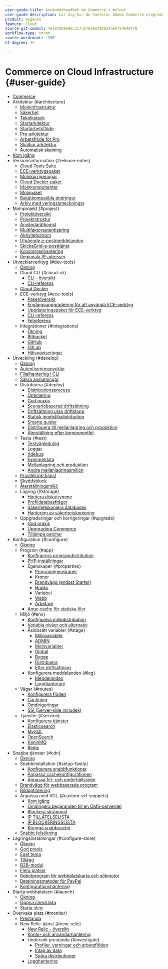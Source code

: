 ```yaml
---
user-guide-title: Användarhandbok om Commerce i molnet
user-guide-description: Lär dig hur du hanterar Adobe Commerce-programmet i molninfrastrukturen.
product: magento
feature: Cloud
source-git-commit: 4e107bb8696c3c7cb76a0a702624aeb754648f70
workflow-type: tm+mt
source-wordcount: '356'
ht-degree: 4%

---
```



# Commerce on Cloud Infrastructure {#user-guide}

+ [Commerce](overview.md)
+ Arkitektur {#architecture}
   + [Molninfrastruktur](architecture/cloud-architecture.md)
   + [Säkerhet](architecture/security.md)
   + [Teknikstack](architecture/tech-stack.md)
   + [Startarkitektur](architecture/starter-architecture.md)
   + [Startarbetsflöde](architecture/starter-develop-deploy-workflow.md)
   + [Pro-arkitektur](architecture/pro-architecture.md)
   + [Arbetsflöde för Pro](architecture/pro-develop-deploy-workflow.md)
   + [Skalbar arkitektur](architecture/scaled-architecture.md)
   + [Automatisk skalning](architecture/autoscaling.md)
+ [Kom igång](https://experienceleague.adobe.com/docs/commerce-on-cloud/start/overview.html)
+ Versionsinformation {#release-notes}
   + [Cloud Tools Suite](release-notes/cloud-tools-suite.md)
   + [ECE-verktygspaket](release-notes/ece-tools-package.md)
   + [Molnkorrigeringar](release-notes/cloud-patches.md)
   + [Cloud Docker-paket](release-notes/cloud-docker.md)
   + [Molnkomponenter](release-notes/cloud-components.md)
   + [Molnpaket](release-notes/cloud-packages.md)
   + [Bakåtkompatibla ändringar](release-notes/backward-incompatible-changes.md)
   + [Arkiv med veringsanteckningar](release-notes/cloud-release-archive.md)
+ Molnprojekt {#project}
   + [Projektöversikt](project/overview.md)
   + [Projektstruktur](project/file-structure.md)
   + [Användaråtkomst](project/user-access.md)
   + [Multifaktorautentisering](project/multi-factor-authentication.md)
   + [Aktivitetsström](project/activity-stream.md)
   + [Utgående e-postmeddelanden](project/outgoing-emails.md)
   + [SkickaGrid-e-posttjänst](project/sendgrid.md)
   + [Konsolgrenhantering](project/console-branches.md)
   + [Regionala IP-adresser](project/regional-ip-addresses.md)
+ Utvecklarverktyg {#dev-tools}
   + [Ökning](dev-tools/overview.md)
   + Cloud CLI {#cloud-cli}
      + [CLI - översikt](dev-tools/cloud-cli-overview.md)
      + [CLI-referens](dev-tools/cloud-cli-reference.md)
   + [Cloud Docker](dev-tools/cloud-docker.md)
   + ECE-verktyg {#ece-tools}
      + [Paketöversikt](dev-tools/package-overview.md)
      + [Engångsuppgradering för att använda ECE-verktyg](dev-tools/install-package.md)
      + [Uppdateringspaket för ECE-verktyg](dev-tools/update-package.md)
      + [CLI-referens](dev-tools/ece-tools-cli-reference.md)
      + [Felreferens](dev-tools/error-reference.md)
   + Integrationer {#integrations}
      + [Ökning](integrations/overview.md)
      + [Bitbucket](integrations/bitbucket.md)
      + [GitHub](integrations/github.md)
      + [GitLab](integrations/gitlab.md)
      + [Hälsoaviseringar](integrations/health-notifications.md)
+ Utveckling {#develop}
   + [Ökning](development/overview.md)
   + [Autentiseringsnycklar](development/authentication-keys.md)
   + [Filialhantering i CLI](development/cli-branches.md)
   + [Säkra anslutningar](development/secure-connections.md)
   + Distribuera {#deploy}
      + [Distributionsprocess](deploy/process.md)
      + [Optimering](deploy/optimization.md)
      + [God praxis](deploy/best-practices.md)
      + [Scenariobaserad driftsättning](deploy/scenario-based.md)
      + [Driftsättning utan driftstopp](deploy/reduce-downtime.md)
      + [Statisk innehållsdistribution](deploy/static-content.md)
      + [Smarta guider](deploy/smart-wizards.md)
      + [Distribuera till mellanlagring och produktion](deploy/staging-production.md)
      + [Återställning efter komponentfel](deploy/recover-failed-deployment.md)
   + Testa {#test}
      + [Testvägledning](test/guidance.md)
      + [Loggar](test/log-locations.md)
      + [Xdebug](test/debug.md)
      + [Exempeldata](test/sample-data.md)
      + [Mellanlagring och produktion](test/staging-and-production.md)
      + [Andra mellanlagringsmiljön](test/second-staging.md)
   + [PrivateLink-tjänst](development/privatelink-service.md)
   + [Skyddsblock](development/protective-block.md)
   + [Återställningsmiljö](development/restore-environment.md)
   + Lagring {#storage}
      + [Hantera diskutrymme](storage/manage-disk-space.md)
      + [Profildatabasfrågor](storage/profile-database-queries.md)
      + [Säkerhetskopiera databasen](storage/database-dump.md)
      + [Hantering av säkerhetskopiering](storage/snapshots.md)
   + Uppgraderingar och korrigeringar {#upgrade}
      + [God praxis](development/best-practices.md)
      + [Uppgradera Commerce](development/commerce-version.md)
      + [Tillämpa patchar](development/apply-patches.md)
+ Konfiguration {#configure}
   + [Ökning](environment/overview.md)
   + Program {#app}
      + [Konfigurera programdistribution](application/configure-app-yaml.md)
      + [PHP-inställningar](application/php-settings.md)
      + Egenskaper {#properties}
         + [Programegenskaper](application/properties.md)
         + [Kroner](application/crons-property.md)
         + [Brandvägg (endast Starter)](application/firewall-property.md)
         + [Hooks](application/hooks-property.md)
         + [Variabel](application/variables-property.md)
         + [Webb](application/web-property.md)
         + [Arbetare](application/workers-property.md)
      + [Ange cache för statiska filer](application/set-cache.md)
   + Miljö {#env}
      + [Konfigurera miljödistribution](environment/configure-env-yaml.md)
      + [Variabla nivåer och alternativ](environment/variable-levels.md)
      + Åsidosätt variabler {#stage}
         + [Miljövariabler](environment/variables-intro.md)
         + [ADMIN](environment/variables-admin.md)
         + [Molnvariabler](environment/variables-cloud.md)
         + [Global](environment/variables-global.md)
         + [Bygge](environment/variables-build.md)
         + [Distribuera](environment/variables-deploy.md)
         + [Efter driftsättning](environment/variables-post-deploy.md)
      + Konfigurera meddelanden {#log}
         + [Meddelanden](environment/set-up-notifications.md)
         + [Logghanterare](environment/log-handlers.md)
   + Vägar {#routes}
      + [Konfigurera flöden](routes/routes-yaml.md)
      + [Cachning](routes/caching.md)
      + [Omdirigeringar](routes/redirects.md)
      + [SSI (Server-side includes)](routes/server-side-includes.md)
   + Tjänster {#service}
      + [Konfigurera tjänster](services/services-yaml.md)
      + [Elasticsearch](services/elasticsearch.md)
      + [MySQL](services/mysql.md)
      + [OpenSearch](services/opensearch.md)
      + [KaninMQ](services/rabbitmq.md)
      + [Redis](services/redis.md)
+ Snabba tjänster {#cdn}
   + [Ökning](cdn/fastly.md)
   + Snabbinstallation {#setup-fastly}
      + [Konfigurera snabbfunktioner](cdn/fastly-configuration.md)
      + [Anpassa cachekonfigurationen](cdn/fastly-custom-cache-configuration.md)
      + [Anpassa fel- och underhållssidor](cdn/fastly-custom-response.md)
   + [Brandvägg för webbaserade program](cdn/fastly-waf-service.md)
   + [Bildoptimering](cdn/fastly-image-optimization.md)
   + Anpassa med VCL {#custom-vcl-snippets}
      + [Kom igång](cdn/fastly-vcl-custom-snippets.md)
      + [Omdirigera begäranden till en CMS-serverdel](cdn/fastly-vcl-wordpress.md)
      + [Blockera skräppost](cdn/fastly-vcl-badreferer.md)
      + [IP TILLÅTELSELISTA](cdn/fastly-vcl-allowlist.md)
      + [IP BLOCKERINGSLISTA](cdn/fastly-vcl-blocking.md)
      + [Kringgå snabbcache](cdn/fastly-vcl-bypass-to-origin.md)
   + [Snabbt felsökning](cdn/fastly-troubleshooting.md)
+ Lagringsinställningar {#configure-store}
   + [Ökning](store/overview.md)
   + [God praxis](store/best-practices.md)
   + [Eget tema](store/custom-theme.md)
   + [Tillägg](store/extensions.md)
   + [B2B-modul](store/b2b-module.md)
   + [Flera platser](store/multiple-sites.md)
   + [Robotprogram för webbplatskarta och sökmotor](store/robots-sitemap.md)
   + [Betalningsmetoder för PayPal](store/paypal.md)
   + [Konfigurationshantering](store/store-settings.md)
+ Starta webbplatsen {#launch}
   + [Ökning](launch/overview.md)
   + [Öppna checklista](launch/checklist.md)
   + [Starta steg](launch/steps.md)
+ Övervaka plats {#monitor}
   + [Prestanda](monitor/performance.md)
   + New Relic-tjänst {#new-relic}
      + [New Relic - översikt](monitor/new-relic-service.md)
      + [Konto- och användarhantering](monitor/account-management.md)
      + Undersök prestanda {#investigate}
         + [Profiler, varningar och arbetsflöden](monitor/investigate-performance.md)
         + [Intag av data](monitor/ingest-data.md)
         + [Spåra distributioner](monitor/track-deployments.md)
      + [Logghantering](monitor/log-management.md)

